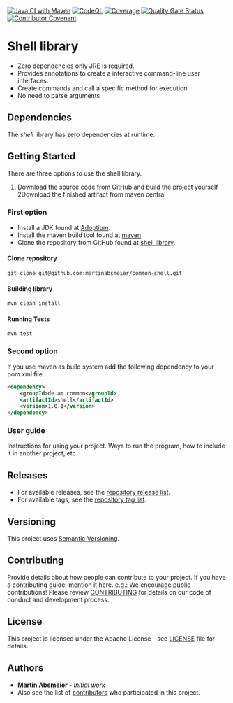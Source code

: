[![Java CI with Maven](https://github.com/martinabsmeier/common-shell/actions/workflows/maven.yml/badge.svg)](https://github.com/martinabsmeier/common-shell/actions/workflows/maven.yml)
[![CodeQL](https://github.com/martinabsmeier/common-shell/actions/workflows/codeql.yml/badge.svg)](https://github.com/martinabsmeier/common-shell/actions/workflows/codeql.yml)
[![Coverage](https://github.com/martinabsmeier/common-shell/actions/workflows/coverage.yml/badge.svg)](https://github.com/martinabsmeier/common-shell/actions/workflows/coverage.yml)
[![Quality Gate Status](https://sonarcloud.io/api/project_badges/measure?project=martinabsmeier_shell&metric=alert_common-shell)](https://sonarcloud.io/summary/new_code?id=martinabsmeier_common-shell)
[![Contributor Covenant](https://img.shields.io/badge/Contributor%20Covenant-2.1-4baaaa.svg)](CODE_OF_CONDUCT.md)

# Shell library
* Zero dependencies only JRE is required.
* Provides annotations to create a interactive command-line user interfaces.
* Create commands and call a specific method for execution
* No need to parse arguments

## Dependencies
The *shell* library has zero dependencies at runtime.

## Getting Started
There are three options to use the shell library.
1. Download the source code from GitHub and build the project yourself
2Download the finished artifact from maven central

### First option
- Install a JDK found at [Adoptium](https://adoptium.net/de/).
- Install the maven build tool found at [maven](https://maven.apache.org)
- Clone the repository from GitHub found at [shell library](https://github.com/martinabsmeier/common-shell).

#### Clone repository
```
git clone git@github.com:martinabsmeier/common-shell.git
```

#### Building library
```
mvn clean install
```

#### Running Tests
```
mvn test
```

### Second option
If you use maven as build system add the following dependency to your pom.xml file.
```xml
<dependency>
    <groupId>de.am.common</groupId>
    <artifactId>shell</artifactId>
    <version>1.0.1</version>
</dependency>
```

### User guide
Instructions for using your project. Ways to run the program, how to include it in another project, etc.

## Releases
* For available releases, see the [repository release list](https://github.com/martinabsmeier/common-shell/releases).
* For available tags, see the [repository tag list](https://github.com/martinabsmeier/common-shell/tags).

## Versioning
This project uses [Semantic Versioning](http://semver.org/).

## Contributing
Provide details about how people can contribute to your project. If you have a contributing guide, mention it here. e.g.:
We encourage public contributions! Please review [CONTRIBUTING](CONTRIBUTING.md) for details on our code of conduct and development process.

## License
This project is licensed under the Apache License - see [LICENSE](LICENSE) file for details.

## Authors
* **[Martin Absmeier](https://github.com/martinabsmeier)** - *Initial work*
* Also see the list of [contributors](https://github.com/martinabsmeier/common-shell/contributors) who participated in this project.
